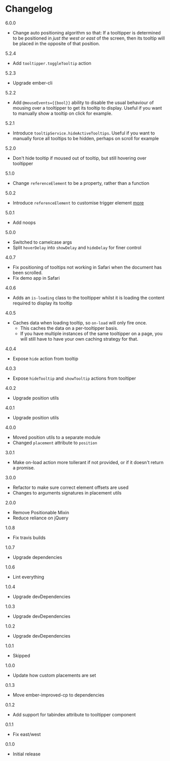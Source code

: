 # Changelog

6.0.0

* Change auto positioning algorithm so that: If a tooltipper is determined to be positioned in _just the west or east_ of the screen, then its tooltip will be placed in the opposite of that position.

5.2.4

* Add `tooltipper.toggleTooltip` action

5.2.3

* Upgrade ember-cli

5.2.2

* Add `@mouseEvents={{bool}}` ability to disable the usual behaviour of mousing over a tooltipper to get its tooltip to display. Useful if you want to manually show a tooltip on click for example.

5.2.1

* Introduce `tooltipService.hideActiveTooltips`. Useful if you want to manually force all tooltips to be hidden, perhaps on scroll for example

5.2.0

* Don't hide tooltip if moused out of tooltip, but still hovering over tooltipper

5.1.0

* Change `referenceElement` to be a property, rather than a function

5.0.2

* Introduce `referenceElement` to customise trigger element [more](https://github.com/zestia/ember-async-tooltips#custom-reference-element)

5.0.1

* Add noops

5.0.0

* Switched to camelcase args
* Split `hoverDelay` into `showDelay` and `hideDelay` for finer control

4.0.7

* Fix positioning of tooltips not working in Safari when the document has been scrolled.
* Fix demo app in Safari

4.0.6

* Adds an `is-loading` class to the tooltipper whilst it is loading the content required to display its tooltip

4.0.5

* Caches data when loading tooltip, so `on-load` will only fire once.
  * This caches the data on a per-tooltipper basis.
  * If you have multiple instances of the same tooltipper on a page, you will still have to have your own caching strategy for that.

4.0.4

* Expose `hide` action from tooltip

4.0.3

* Expose `hideTooltip` and `showTooltip` actions from tooltiper

4.0.2

* Upgrade position utils

4.0.1

* Upgrade position utils

4.0.0

* Moved position utils to a separate module
* Changed `placement` attribute to `position`

3.0.1

* Make on-load action more tollerant if not provided, or if it doesn't return a promise.

3.0.0

* Refactor to make sure correct element offsets are used
* Changes to arguments signatures in placement utils

2.0.0

* Remove Positionable Mixin
* Reduce reliance on jQuery

1.0.8

* Fix travis builds

1.0.7

* Upgrade dependencies

1.0.6

* Lint everything

1.0.4

* Upgrade devDependencies

1.0.3

* Upgrade devDependencies

1.0.2

* Upgrade devDependencies

1.0.1

* Skipped

1.0.0

* Update how custom placements are set

0.1.3

* Move ember-improved-cp to dependencies

0.1.2

* Add support for tabindex attribute to tooltipper component

0.1.1

* Fix east/west

0.1.0

* Initial release
